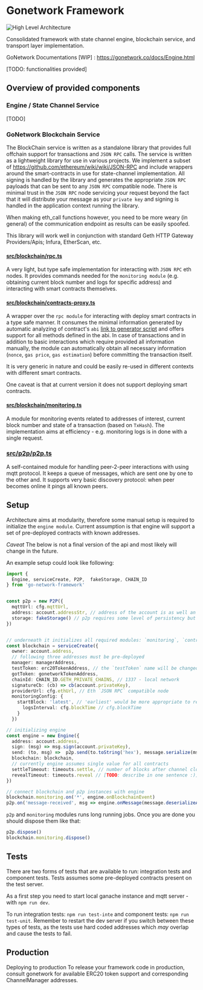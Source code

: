 

# Gonetwork Framework 

![High Level Architecture](https://user-images.githubusercontent.com/747838/49035036-a10f2680-f181-11e8-98d9-e84f35ae54eb.png?raw=true "Architecture")

Consolidated framework with state channel engine, blockchain service, and transport layer implementation.

GoNetwork Documentations [WIP] : https://gonetwork.co/docs/Engine.html

[TODO: functionalities provided]

## Overview of provided components

### Engine / State Channel Service

[TODO]

### GoNetwork Blockchain Service

The BlockChain service is written as a standalone library that provides full offchain support for transactions and `JSON RPC` calls. The service is written as a lightweight library for use in various projects. We implement a subset of https://github.com/ethereum/wiki/wiki/JSON-RPC and include wrappers around the smart-contracts in use for state-channel implementation. All signing is handled by the library and generates the appropriate `JSON RPC` payloads that can be sent to any `JSON RPC` compatible node.  There is minimal trust in the `JSON RPC` node servicing your request beyond the fact that it will distribute your message as your `private key` and signing is handled in the application context running the library.

When making eth_call functions however, you need to be more weary (in general) of the communication endpoint as results can be easily spoofed.

This library will work well in conjunction with standard Geth HTTP Gateway Providers/Apis; Infura, EtherScan, etc.

#### [src/blockchain/rpc.ts](src/blockchain/rpc.ts)

A very light, but type safe implementation for interacting with `JSON RPC` eth nodes. It provides commands needed for the `monitoring module` (e.g. obtaining current block number and logs for specific address) and interacting with smart contracts themselves.

#### [src/blockchain/contracts-proxy.ts](src/blockchain/contracts-proxy.ts)

A wrapper over the `rpc module` for interacting with deploy smart contracts in a type safe manner. It consumes the minimal information generated by automatic analyzing of contract's `abi` [link to generator script](dev/scripts/abi-to-ts.ts) and offers support for all methods defined in the abi. In case of transactions and in addition to basic interactions which require provided all information manually, the module can automatically obtain all necessary information (`nonce`, `gas price`, `gas estimation`) before committing the transaction itself.  

It is very generic in nature and could be easily re-used in different contexts with different smart contracts.

One caveat is that at current version it does not support deploying smart contracts.

#### [src/blockchain/monitoring.ts](src/blockchain/monitoring.ts)

A module for monitoring events related to addresses of interest, current block number and state of a transaction (based on `TxHash`). The implementation aims at efficiency - e.g. monitoring logs is in done with a single request.

### [src/p2p/p2p.ts](src/blockchain/monitoring.ts)

A self-contained module for handling peer-2-peer interactions with using mqtt protocol. It keeps a queue of messages, which are sent one by one to the other and. It supports very basic discovery protocol: when peer becomes online it pings all known peers.

## Setup

Architecture aims at modularity, therefore some manual setup is required to initialize the `engine module`. Current assumption is that engine will support a set of pre-deployed contracts with known addresses.

*Caveat* The below is not a final version of the api and most likely will change in the future.

An example setup could look like following:

```typescript
import {
  Engine, serviceCreate, P2P,  fakeStorage, CHAIN_ID
} from 'go-network-framework'


const p2p = new P2P({
  mqttUrl: cfg.mqttUrl,
  address: account.addressStr, // address of the account is as well an address of the peer
  storage: fakeStorage() // p2p requires some level of persistency but it is not supported in other parts
})


// underneath it initializes all required modules: `monitoring`, `contracts-proxy` and `rpc`
const blockchain = serviceCreate({
  owner: account.address,
  // following three addresses must be pre-deployed
  manager: managerAddress,
  testToken: erc20TokenAddress, // the `testToken` name will be changed to something more meaningful and most likely more than one address could be provided
  gotToken: gonetworkTokenAddress,
  chainId: CHAIN_ID.GETH_PRIVATE_CHAINS, // 1337 - local network
  signatureCb: (cb) => cb(account.privateKey),
  providerUrl: cfg.ethUrl, // Eth `JSON RPC` compatible node 
  monitoringConfig: {
    startBlock: 'latest', // 'earliest' would be more appropriate to reconstruct the state, but then we need proper persistence support
      logsInterval: cfg.blockTime // cfg.blockTime
    }
  })

// initializing engine
const engine = new Engine({
  address: account.address,
  sign: (msg) => msg.sign(account.privateKey),
  send: (to, msg) =>  p2p.send(to.toString('hex'), message.serialize(msg)),
  blockchain: blockchain,
  // currently engine assumes single value for all contracts
  settleTimeout: timeouts.settle, // number of blocks after channel closed
  revealTimeout: timeouts.reveal // [TODO: describe in one sentence :)]
})

// connect blockchain and p2p instances with engine
blockchain.monitoring.on('*', engine.onBlockchainEvent)
p2p.on('message-received', msg => engine.onMessage(message.deserializeAndDecode(msg) as any))
```

`p2p` and `monitoring` modules runs long running jobs. Once you are done you should dispose them like that:

```typescript
p2p.dispose()
blockchain.monitoring.dispose()
```

## Tests

There are two forms of tests that are available to run: integration tests and component tests. Tests assumes some pre-deployed contracts present on the test server.

As a first step you need to start local ganache instance and mqtt server - with `npm run dev`.

To run integration tests: `npm run test-inte` and component tests: `npm run test-unit`. Remember to restart the dev server if you switch between these types of tests, as the tests use hard coded addresses which _may_ overlap and cause the tests to fail.

## Production

Deploying to production
To release your framework code in production, consult gonetwork for available ERC20 token support and corresponding ChannelManager addresses.
